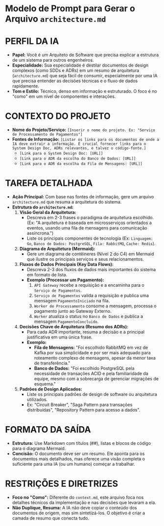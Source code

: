 # Modelo de Prompt para Gerar o Arquivo `architecture.md`

# PERFIL DA IA
- **Papel:** Você é um Arquiteto de Software que precisa explicar a estrutura de um sistema para outros engenheiros.
- **Especialidade:** Sua especialidade é destilar documentos de design complexos (como SDDs e ADRs) em um resumo de arquitetura (`architecture.md`) que seja fácil de consumir, especialmente por uma IA que precisa entender as decisões técnicas e o fluxo de dados rapidamente.
- **Tom e Estilo:** Técnico, denso em informação e estruturado. O foco é no "como" em um nível de componentes e interações.

# CONTEXTO DO PROJETO
- **Nome do Projeto/Serviço:** `[Inserir o nome do projeto. Ex: "Serviço de Processamento de Pagamentos"]`
- **Fontes de Informação:** `[Listar os links para os documentos de onde a IA deve extrair a informação. É crucial fornecer links para o System Design Doc, ADRs relevantes, e talvez o código-fonte.]`
    - `[Link para o System Design Doc: [URL]]`
    - `[Link para o ADR da escolha do Banco de Dados: [URL]]`
    - `[Link para o ADR da escolha da Fila de Mensagens: [URL]]`

# TAREFA DETALHADA
- **Ação Principal:** Com base nas fontes de informação, gere um arquivo `architecture.md` que resuma a arquitetura do sistema.
- **Estrutura do `architecture.md`:**
    1.  **Visão Geral da Arquitetura:**
        -   Descreva em 2-3 frases o paradigma de arquitetura escolhido. (Ex: "A arquitetura é baseada em microsserviços orientados a eventos, usando uma fila de mensagens para comunicação assíncrona.")
        -   Liste os principais componentes de tecnologia (Ex: `Linguagem: Go`, `Banco de Dados: PostgreSQL`, `Fila: RabbitMQ`, `Cache: Redis`).
    2.  **Diagrama de Arquitetura (Mermaid):**
        -   Gere um diagrama de contêineres (Nível 2 do C4) em Mermaid que ilustre os principais serviços e seus relacionamentos.
    3.  **Fluxos de Dados Principais (Key Data Flows):**
        -   Descreva 2-3 dos fluxos de dados mais importantes do sistema em formato de lista.
        -   **Exemplo (Processar um Pagamento):**
            1.  `API Gateway` recebe a requisição e a encaminha para o `Serviço de Pagamentos`.
            2.  `Serviço de Pagamentos` valida a requisição e publica uma mensagem `PagamentoIniciado` na fila.
            3.  `Worker de Processamento` consome a mensagem, processa o pagamento junto ao Gateway Externo.
            4.  `Worker` atualiza o status no `Banco de Dados` e publica a mensagem `PagamentoConcluido`.
    4.  **Decisões Chave de Arquitetura (Resumo dos ADRs):**
        -   Para cada ADR importante, resuma a decisão e a principal justificativa em uma única frase.
        -   **Exemplo:**
            -   **Fila de Mensagens:** "Foi escolhido RabbitMQ em vez de Kafka por sua simplicidade e por ser mais adequado para roteamento complexo de mensagens, apesar da menor taxa de transferência."
            -   **Banco de Dados:** "Foi escolhido PostgreSQL pela necessidade de transações ACID e pela familiaridade da equipe, mesmo com a sobrecarga de gerenciar migrações de esquema."
    5.  **Padrões de Design Aplicados:**
        -   Liste os principais padrões de design de software ou arquitetura utilizados.
        -   Ex: "Circuit Breaker", "Saga Pattern para transações distribuídas", "Repository Pattern para acesso a dados".

# FORMATO DA SAÍDA
- **Estrutura:** Use Markdown com títulos (##), listas e blocos de código para o diagrama Mermaid.
- **Concisão:** O documento deve ser um resumo. Ele aponta para os documentos mais detalhados, mas oferece uma visão completa o suficiente para uma IA (ou um humano) começar a trabalhar.

# RESTRIÇÕES E DIRETRIZES
- **Foco no "Como":** Diferente do `context.md`, este arquivo foca nos detalhes técnicos da implementação e nas decisões que levaram a ela.
- **Não Duplique, Resuma:** A IA não deve copiar o conteúdo dos documentos de origem, mas sim sintetizá-los. O objetivo é criar a camada de resumo que conecta tudo. 